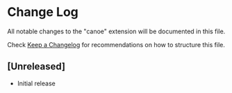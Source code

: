 # Change Log

All notable changes to the "canoe" extension will be documented in this file.

Check [Keep a Changelog](http://keepachangelog.com/) for recommendations on how to structure this file.

## [Unreleased]

- Initial release